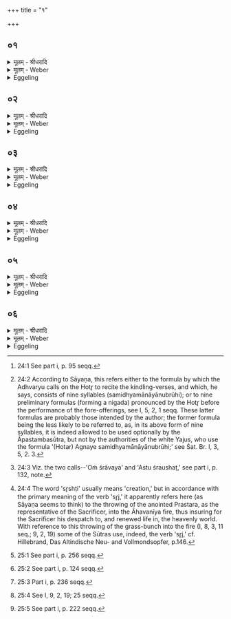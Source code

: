 +++
title = "१"

+++


## ०१
<details><summary>मूलम् - श्रीधरादि</summary>

त्रि᳘र्ह वै पु᳘रुषो जायते॥  
(त ऽए) एत᳘न्न्वेव᳘ मातुश्चा᳘धि पितुश्चा᳘ग्रे जायते᳘ ऽथ यं᳘ यज्ञ᳘ ऽउपन᳘मति स यद्य᳘जते त᳘द्द्विती᳘यं जायते᳘ ऽथ य᳘त्र म्रिय᳘ते य᳘त्रैतमग्ना᳘वभ्याद᳘धति स यत्त᳘तः सम्भ᳘वति त᳘त्तृती᳘यं जायते त᳘स्मात्त्रिः पु᳘रुषो जायत ऽइ᳘त्याहुः॥
</details>

<details><summary>मूलम् - Weber</summary>

त्रि᳘र्ह वै पु᳘रुषो जायते॥  
एतॗन्न्वेव᳘ मातुश्चा᳘धि पितुश्चा᳘ग्रे जायते᳘ऽथ यं᳘ यज्ञ᳘ उपन᳘मति स यद्य᳘जते त᳘द्द्विती᳘यं जायते᳘ऽथ य᳘त्र म्रिय᳘ते य᳘त्रैनमग्ना᳘वभ्याद᳘धति स यत्त᳘तः सम्भ᳘वति त᳘त्तृती᳘यं जायते त᳘स्मात्त्रिः पु᳘रुषो जायत इ᳘त्याहुः॥
</details>

<details><summary>Eggeling</summary>

1. Verily, man is born thrice, namely in this way:--first he is born from his mother and father; and when he to whom the sacrifice inclines performs offering he is born a second time; and when he dies, and they place him on the fire, and when he

thereupon comes into existence again, he is born a third time;--wherefore they say, 'Man is born thrice.'
</details>

## ०२
<details><summary>मूलम् - श्रीधरादि</summary>

(स्ता) ता वा᳘ ऽएताः[[!!]]॥  
(ता ऽए᳘) ए᳘कादश सामिधेनीर᳘न्वाह द᳘श वा᳘ ऽइमे पु᳘रुषे प्राणा᳘ ऽआ᳘त्मैकादशो य᳘स्मिन्नेते᳘ प्राणाः[[!!]] प्र᳘तिष्ठिता ऽएता᳘वान्वै पु᳘रुषस्त᳘देनं कृत्स्नं᳘ जनयत्य᳘थ य᳘दूर्ध्व᳘ᳫँ᳘ सामिधेनी᳘भ्यः सा᳘ प्रतिष्ठा त᳘देनं जनयित्वा प्र᳘तिष्ठापयति॥
</details>

<details><summary>मूलम् - Weber</summary>

ता वा᳘ एताः᳟॥  
ए᳘कादश सामिधेनीर᳘न्वाह द᳘श वा᳘ इमे पु᳘रुषे प्राणा᳘ आॗत्मैकादशो य᳘स्मिन्नेते᳘ प्राणाः᳘ प्र᳘तिष्ठिता एता᳘वान्वै पु᳘रुषस्त᳘देनं कृत्स्नं᳘ जनयत्य᳘थ य᳘दूर्ध्व᳘ᳫं᳘ सामिधेनी᳘भ्यः सा᳘ प्रतिष्ठा त᳘देनं जनयित्वा प्र᳘तिष्ठापयति॥
</details>

<details><summary>Eggeling</summary>

2. He (the Hotr̥) recites those eleven kindling-verses [^egg_123],--there are these ten vital airs in man, and the body in which these vital airs are established is the eleventh,--so great, indeed, is man: he thus causes him to be born complete. And what comes after the kindling-verses that is the foundation: thus, having caused him to be born, he establishes him.

[^egg_123]: 24:1 See part i, p. 95 seqq.
</details>

## ०३
<details><summary>मूलम् - श्रीधरादि</summary>

न᳘व प्रसव᳘स्य व्व्या᳘त्दृतयः॥  
(यो) न᳘वेमे पु᳘रुषे प्राणास्त᳘देनं द्विती᳘यं जनयत्याश्रा᳘वणं प्रत्याश्रा᳘वणᳫँ᳭ सा᳘ प्रतिष्ठा᳘ ऽथ य᳘दे᳘वादः सृ᳘ष्टौ ज᳘न्मोद्य᳘ते तदेनं[[!!]] तृती᳘यं जनयति पत्नीसंयाजा᳘ ऽएव त᳘त्र प्रतिष्ठा॥
</details>

<details><summary>मूलम् - Weber</summary>

न᳘व प्रसव᳘स्य व्या᳘हृतयः॥  
न᳘वमे पु᳘रुषे प्राणास्त᳘देनं द्विती᳘यं जनयत्याश्रा᳘वणम् प्रत्याश्रा᳘वणᳫं सा᳘ प्रतिष्ठा᳘थ य᳘देॗवादः सृष्टौ ज᳘न्मोद्य᳘ते त᳘देनं तृती᳘यं जनयति पत्नीसंयाजा᳘ एव त᳘त्र प्रतिष्ठा॥
</details>

<details><summary>Eggeling</summary>

3. There are nine utterances of impulsion (or quickening) [^egg_124],--there are these nine vital airs in man: he thereby causes him to be born a second time; and the (Adhvaryu's) call and (the Āgnīdhra's) response [^egg_125] are the foundation. And when there, on the occasion of the throwing [^egg_126] (of the grass-bunch

[^egg_124]: 24:2 According to Sāyaṇa, this refers either to the formula by which the Adhvaryu calls on the Hotr̥ to recite the kindling-verses, and which, he says, consists of nine syllables (samidhyamānāyānubrūhi); or to nine preliminary formulas (forming a nigada) pronounced by the Hotr̥ before the performance of the fore-offerings, see I, 5, 2, 1 seqq. These latter formulas are probably those intended by the author; the former formula being the less likely to be referred to, as, in its above form of nine syllables, it is indeed allowed to be used optionally by the Āpastambasūtra, but not by the authorities of the white Yajus, who use the formula '(Hotar) Agnaye samidhyamānāyānubrūhi;' see Śat. Br. I, 3, 5, 2. 3.

[^egg_125]: 24:3 Viz. the two calls--'Oṁ śrāvaya' and 'Astu śraushaṭ,' see part i, p. 132, note.

[^egg_126]: 24:4 The word 'sr̥shṭi' usually means 'creation,' but in accordance with the primary meaning of the verb 'sr̥j,' it apparently refers here (as Sāyaṇa seems to think) to the throwing of the anointed Prastara, as the representative of the Sacrificer, into the Āhavanīya fire, thus insuring for the Sacrificer his despatch to, and renewed life in, the heavenly world. With reference to  this throwing of the grass-bunch into the fire (I, 8, 3, 11 seq.; 9, 2, 19) some of the Sūtras use, indeed, the verb 'sr̥j,' cf. Hillebrand, Das Altindische Neu- and Vollmondsopfer, p.146.

into the fire), birth is spoken of, he thereby causes him to be born a third time: on this occasion the Patnīsaṁyājas [^egg_127] are the foundation.

[^egg_127]: 25:1 See part i, p. 256 seqq.
</details>

## ०४
<details><summary>मूलम् - श्रीधरादि</summary>

त्रिर्ह वै पु᳘रुषो जा᳘यते॥  
(त ऽए) एव᳘मे᳘वैनमेत᳘द्यज्ञात्त्रि᳘र्जनयति ता᳘सामेकादशानां त्रिः᳘ प्रथमा᳘मन्वा᳘ह त्रि᳘रुत्तमाम्[[!!]]॥
</details>

<details><summary>मूलम् - Weber</summary>

त्रिर्हि वै पु᳘रुषो जा᳘यते॥  
एव᳘मेॗवैनमेत᳘द्यज्ञात्त्रि᳘र्जनयति ता᳘सामेकादशानां त्रिः᳘ प्रथमा᳘मन्वा᳘ह त्रि᳘रुत्तमा᳘म्॥
</details>

<details><summary>Eggeling</summary>

4. For thrice, indeed, man is born, and it is just in this way that he causes him to be born thrice from the sacrifice. Of those eleven (kindling-verses) he recites thrice the first and last:--
</details>

## ०५
<details><summary>मूलम् - श्रीधरादि</summary>

ताः प᳘ञ्चदश सामिधे᳘न्यः[[!!]]॥  
(न्यो) द्वा᳘वाघारौ प᳘ञ्च प्रयाजा ऽइ᳘डा त्र᳘यो ऽनुयाजाः᳘ सूक्तवाक᳘श्च शंयोर्व्वाक᳘श्च तास्त्र᳘योदशा᳘हुतयो᳘ ऽथ य᳘दे᳘वादः᳘ पत्नीसंयाजे᳘षु सम्प्रगृह्णा᳘ति समिष्टयजु᳘श्च॥
</details>

<details><summary>मूलम् - Weber</summary>

ताः प᳘ञ्चदश सामिधेन्यः᳟॥  
द्वा᳘वाघारौ प᳘ञ्च प्रयाजा इ᳘डा त्र᳘योऽनुयाजाः᳘ सूक्तवाक᳘श्च शम्योर्वाक᳘श्च तास्त्र᳘योदशा᳘हुतयो᳘ऽथ य᳘देॗवादः᳘ पत्नीसंयाजे᳘षु सम्प्रगृह्णा᳘ति समिष्टयजु᳘श्च॥
</details>

<details><summary>Eggeling</summary>

5. This makes fifteen kindling-verses,--there are two libations of ghee (āghāra [^egg_128]), five fore-offerings, the Iḍā, three after-offerings, the Sūktavāka, and Śamyorvāka [^egg_129]--that makes thirteen oblations. And when there, at the Patnīsaṁyājas, he takes up at the same time (the two spoons); and the Samishṭayajus [^egg_130]:--

[^egg_128]: 25:2 See part i, p. 124 seqq.

[^egg_129]: 25:3 Part i, p. 236 seqq.

[^egg_130]: 25:4 See I, 9, 2, 19; 25 seqq.
</details>

## ०६
<details><summary>मूलम् - श्रीधरादि</summary>

ताः प᳘ञ्चदशा᳘हुतयः॥  
(स्ता᳘) ता᳘सां पञ्चदशानामा᳘हुतीनामेता᳘ ऽअनुवा᳘क्या ऽएताः प᳘ञ्चदश सामिधेन्य᳘ ऽएता᳘सामनुवा᳘क्यानामेता᳘ या᳘ज्या य᳘ ऽएवा᳘त्र म᳘न्त्रो यो᳘ निगदस्त᳘द्याज्यारूप᳘मेते᳘नो हास्यैता ऽआ᳘हुतयो ऽनुवा᳘क्यवत्यो[[!!]] भवन्त्येता᳘भिः सामिधेनी᳘भिरेता᳘भिरा᳘हुतिभिरेता᳘ ऽअनुवा᳘क्या या᳘ज्यवत्यश्चा᳘हुतिमत्यश्च[[!!]] भवन्ति॥
</details>
<details><summary>मूलम् - Weber</summary>

ताः प᳘ञ्चदशा᳘हुतयः॥  
ता᳘साम् पञ्चदशानामा᳘हुतीनामेता᳘ अनुवाॗक्या एताः प᳘ञ्चदश सामिधेन्य᳘ एता᳘सामनुवा᳘क्यानामेता᳘ याॗज्या य᳘ एवा᳘त्र म᳘न्त्रो यो᳘ निगदस्त᳘द्याज्यारूप᳘मेते᳘नो हास्यैता आ᳘हुतयोऽनुवाक्य᳘वत्यो भवन्त्येता᳘भिः सामिधेनी᳘भिरेता᳘भिरा᳘हुतिभिरेता᳘ अनुवाॗक्या याज्य᳘वत्यश्चा᳘हुतिवत्यश्च भवन्ति॥
</details>
<details><summary>Eggeling</summary>

6. That makes fifteen oblations:--for these fifteen oblations those fifteen kindling-verses (serve, as it were, as) invitatory formulas; and for these invitatory formulas these (serve as) offering-formulas--whatever formula (is used) there (at those oblations) and what Nigada (is used at the invocation of the Iḍā [^egg_131]) that is of the form of offering-formulas. Thereby, then, those oblations of his come to be supplied with invitatory formulas through those kindling-verses; and through those oblations those invitatory formulas come to be supplied with both offering-formulas and oblations.

[^egg_131]: 25:5 See part i, p. 222 seqq.
</details>


